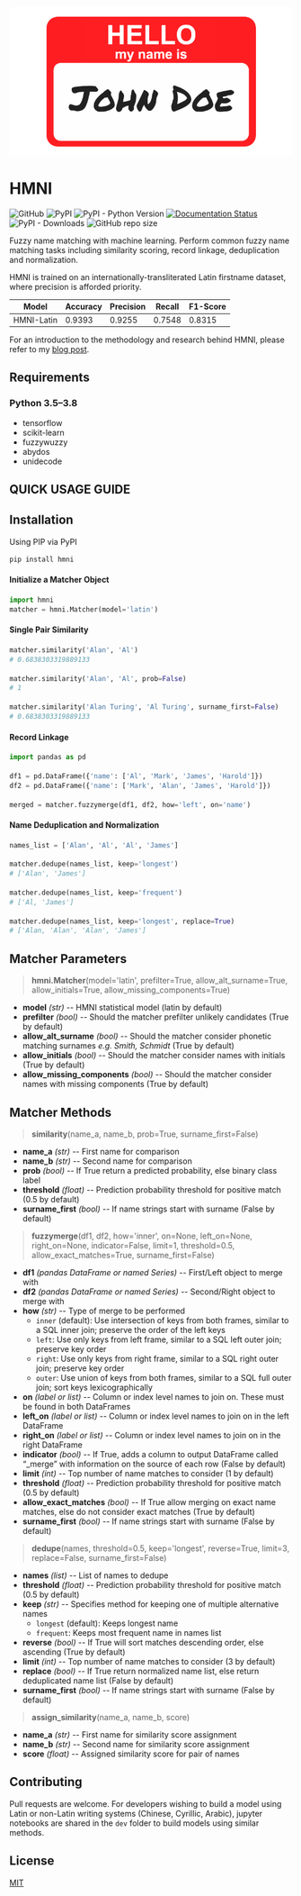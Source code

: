 <p align="center">
  <img src="https://github.com/Christopher-Thornton/hmni/blob/master/nametag.png?raw=true" alt="logo" />
</p>

# HMNI

![GitHub](https://img.shields.io/github/license/Christopher-Thornton/hmni)
![PyPI](https://img.shields.io/pypi/v/hmni)
![PyPI - Python Version](https://img.shields.io/pypi/pyversions/hmni)
[![Documentation Status](https://readthedocs.org/projects/hmni/badge/?version=latest)](https://hmni.readthedocs.io/en/latest/?badge=latest)
![PyPI - Downloads](https://img.shields.io/pypi/dm/hmni)
![GitHub repo size](https://img.shields.io/github/repo-size/Christopher-Thornton/hmni)

Fuzzy name matching with machine learning. Perform common fuzzy name matching tasks including similarity scoring, record linkage, deduplication and normalization.

HMNI is trained on an internationally-transliterated Latin firstname dataset, where precision is afforded priority.

|    Model    |  Accuracy | Precision |   Recall  |  F1-Score 
|-------------|-----------|-----------|-----------|-----------
| HMNI-Latin  | 0.9393    | 0.9255    | 0.7548    | 0.8315    

For an introduction to the methodology and research behind HMNI, please refer to my [blog post](https://towardsdatascience.com/fuzzy-name-matching-with-machine-learning-f09895dce7b4).

## Requirements
### Python 3.5–3.8
-  tensorflow
-  scikit-learn
-  fuzzywuzzy
-  abydos
-  unidecode

## QUICK USAGE GUIDE
## Installation
Using PIP via PyPI
```bash
pip install hmni
```
#### Initialize a Matcher Object
```python
import hmni
matcher = hmni.Matcher(model='latin')
```
#### Single Pair Similarity
```python
matcher.similarity('Alan', 'Al')
# 0.6838303319889133

matcher.similarity('Alan', 'Al', prob=False)
# 1

matcher.similarity('Alan Turing', 'Al Turing', surname_first=False)
# 0.6838303319889133
```
#### Record Linkage
```python
import pandas as pd

df1 = pd.DataFrame({'name': ['Al', 'Mark', 'James', 'Harold']})
df2 = pd.DataFrame({'name': ['Mark', 'Alan', 'James', 'Harold']})

merged = matcher.fuzzymerge(df1, df2, how='left', on='name')
```
#### Name Deduplication and Normalization
```python
names_list = ['Alan', 'Al', 'Al', 'James']

matcher.dedupe(names_list, keep='longest')
# ['Alan', 'James']

matcher.dedupe(names_list, keep='frequent')
# ['Al, 'James']

matcher.dedupe(names_list, keep='longest', replace=True)
# ['Alan, 'Alan', 'Alan', 'James']
```
## Matcher Parameters
> **hmni.Matcher**(model='latin', prefilter=True, allow_alt_surname=True, allow_initials=True, allow_missing_components=True)
* **model** *(str)* -- HMNI statistical model (latin by default)
* **prefilter** *(bool)* -- Should the matcher prefilter unlikely candidates (True by default)
* **allow_alt_surname** *(bool)* -- Should the matcher consider phonetic matching surnames *e.g. Smith, Schmidt* (True by default)
* **allow_initials** *(bool)* -- Should the matcher consider names with initials (True by default)
* **allow_missing_components** *(bool)* -- Should the matcher consider names with missing components (True by default)

## Matcher Methods
> **similarity**(name_a, name_b, prob=True, surname_first=False)
* **name_a** *(str)* -- First name for comparison
* **name_b** *(str)* -- Second name for comparison
* **prob** *(bool)* -- If True return a predicted probability, else binary class label
* **threshold** *(float)* -- Prediction probability threshold for positive match (0.5 by default)
* **surname_first** *(bool)* -- If name strings start with surname (False by default)

> **fuzzymerge**(df1, df2, how='inner', on=None, left_on=None, right_on=None, indicator=False, limit=1, threshold=0.5, allow_exact_matches=True, surname_first=False)
* **df1** *(pandas DataFrame or named Series)* -- First/Left object to merge with
* **df2** *(pandas DataFrame or named Series)* -- Second/Right object to merge with
* **how** *(str)* -- Type of merge to be performed
    * `inner` (default): Use intersection of keys from both frames, similar to a SQL inner join; preserve the order of the left keys
    * `left`: Use only keys from left frame, similar to a SQL left outer join; preserve key order
    * `right`: Use only keys from right frame, similar to a SQL right outer join; preserve key order
    * `outer`: Use union of keys from both frames, similar to a SQL full outer join; sort keys lexicographically
* **on** *(label or list)* -- Column or index level names to join on. These must be found in both DataFrames
* **left_on** *(label or list)* -- Column or index level names to join on in the left DataFrame
* **right_on** *(label or list)* -- Column or index level names to join on in the right DataFrame
* **indicator** *(bool)* -- If True, adds a column to output DataFrame called “_merge” with information on the source of each row (False by default)
* **limit** *(int)* -- Top number of name matches to consider (1 by default)     
* **threshold** *(float)* -- Prediction probability threshold for positive match (0.5 by default)       
* **allow_exact_matches** *(bool)* -- If True allow merging on exact name matches, else do not consider exact matches (True by default)
* **surname_first** *(bool)* -- If name strings start with surname (False by default)

> **dedupe**(names, threshold=0.5, keep='longest', reverse=True, limit=3, replace=False, surname_first=False)
* **names** *(list)* -- List of names to dedupe
* **threshold** *(float)* -- Prediction probability threshold for positive match (0.5 by default)
* **keep** *(str)* -- Specifies method for keeping one of multiple alternative names 
    * `longest` (default): Keeps longest name
    * `frequent`: Keeps most frequent name in names list
* **reverse** *(bool)* -- If True will sort matches descending order, else ascending (True by default)
* **limit** *(int)* -- Top number of name matches to consider (3 by default)
* **replace** *(bool)* -- If True return normalized name list, else return deduplicated name list (False by default) 
* **surname_first** *(bool)* -- If name strings start with surname (False by default)

> **assign_similarity**(name_a, name_b, score)
* **name_a** *(str)* -- First name for similarity score assignment
* **name_b** *(str)* -- Second name for similarity score assignment
* **score** *(float)* -- Assigned similarity score for pair of names

## Contributing
Pull requests are welcome. 
For developers wishing to build a model using Latin or non-Latin writing systems (Chinese, Cyrillic, Arabic), 
jupyter notebooks are shared in the `dev` folder to build models using similar methods. 

## License
[MIT](https://choosealicense.com/licenses/mit/)
